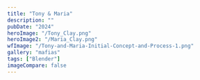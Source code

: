 ```yaml
---
title: "Tony & Maria"
description: ""
pubDate: "2024"
heroImage: "/Tony_Clay.png"
heroImage2: "/Maria_Clay.png"
wfImage: "/Tony-and-Maria-Initial-Concept-and-Process-1.png"
gallery: "mafias"
tags: ["Blender"]
imageCompare: false
---
```


